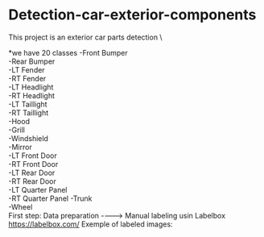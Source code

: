 # Detection-car-exterior-components
This project is an exterior car parts detection \\

*we have 20 classes 
    -Front Bumper	
    -Rear Bumper	
    -LT Fender		
    -RT Fender		
    -LT Headlight		
    -RT Headlight		
    -LT Taillight	
    -RT Taillight	
    -Hood			
    -Grill			
    -Windshield		
    -Mirror			
    -LT Front Door		
    -RT Front Door	
    -LT Rear Door		
    -RT Rear Door		
    -LT Quarter Panel	
    -RT Quarter Panel
    -Trunk			
    -Wheel			
First step: Data preparation ----> Manual labeling usin Labelbox 
https://labelbox.com/
Exemple of labeled images:
